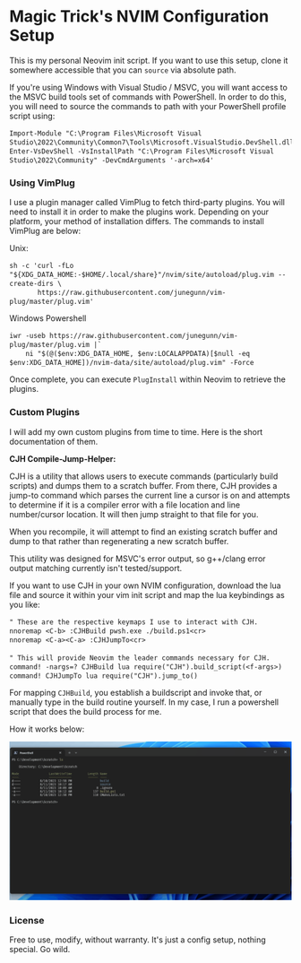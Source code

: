 
# Magic Trick's NVIM Configuration Setup

This is my personal Neovim init script. If you want to use this setup, clone it
somewhere accessible that you can `source` via absolute path.

If you're using Windows with Visual Studio / MSVC, you will want access to the
MSVC build tools set of commands with PowerShell. In order to do this, you will
need to source the commands to path with your PowerShell profile script using:

```
Import-Module "C:\Program Files\Microsoft Visual Studio\2022\Community\Common7\Tools\Microsoft.VisualStudio.DevShell.dll"
Enter-VsDevShell -VsInstallPath "C:\Program Files\Microsoft Visual Studio\2022\Community" -DevCmdArguments '-arch=x64'
```

### Using VimPlug

I use a plugin manager called VimPlug to fetch third-party plugins. You will need
to install it in order to make the plugins work. Depending on your platform, your
method of installation differs. The commands to install VimPlug are below:

Unix:
```
sh -c 'curl -fLo "${XDG_DATA_HOME:-$HOME/.local/share}"/nvim/site/autoload/plug.vim --create-dirs \
       https://raw.githubusercontent.com/junegunn/vim-plug/master/plug.vim'
```

Windows Powershell
```
iwr -useb https://raw.githubusercontent.com/junegunn/vim-plug/master/plug.vim |`
    ni "$(@($env:XDG_DATA_HOME, $env:LOCALAPPDATA)[$null -eq $env:XDG_DATA_HOME])/nvim-data/site/autoload/plug.vim" -Force
```

Once complete, you can execute `PlugInstall` within Neovim to retrieve the plugins.

### Custom Plugins

I will add my own custom plugins from time to time. Here is the short documentation of them.

**CJH Compile-Jump-Helper:**

CJH is a utility that allows users to execute commands (particularly build scripts)
and dumps them to a scratch buffer. From there, CJH provides a jump-to command which
parses the current line a cursor is on and attempts to determine if it is a compiler
error with a file location and line number/cursor location. It will then jump
straight to that file for you.

When you recompile, it will attempt to find an existing scratch buffer and dump
to that rather than regenerating a new scratch buffer.

This utility was designed for MSVC's error output, so g++/clang error output
matching currently isn't tested/support.

If you want to use CJH in your own NVIM configuration, download the lua file and
source it within your vim init script and map the lua keybindings as you like:

```vimscript
" These are the respective keymaps I use to interact with CJH.
nnoremap <C-b> :CJHBuild pwsh.exe ./build.ps1<cr>
nnoremap <C-a><C-a> :CJHJumpTo<cr>

" This will provide Neovim the leader commands necessary for CJH.
command! -nargs=? CJHBuild lua require("CJH").build_script(<f-args>)
command! CJHJumpTo lua require("CJH").jump_to()
```

For mapping `CJHBuild`, you establish a buildscript and invoke that, or manually
type in the build routine yourself. In my case, I run a powershell script that does
the build process for me.

How it works below:

![](assets/CJHDemo.gif)

### License

Free to use, modify, without warranty. It's just a config setup, nothing special.
Go wild.


